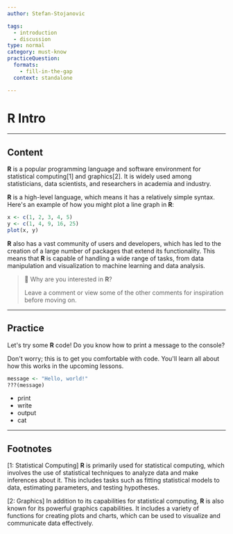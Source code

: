 ```yaml
---
author: Stefan-Stojanovic

tags:
  - introduction
  - discussion
type: normal
category: must-know
practiceQuestion:
  formats:
    - fill-in-the-gap
  context: standalone

---
```


# R Intro

---

## Content

**R** is a popular programming language and software environment for statistical computing[1] and graphics[2]. It is widely used among statisticians, data scientists, and researchers in academia and industry.

**R** is a high-level language, which means it has a relatively simple syntax. Here's an example of how you might plot a line graph in **R**:

```r
x <- c(1, 2, 3, 4, 5)
y <- c(1, 4, 9, 16, 25)
plot(x, y)
```

**R** also has a vast community of users and developers, which has led to the creation of a large number of packages that extend its functionality. This means that **R** is capable of handling a wide range of tasks, from data manipulation and visualization to machine learning and data analysis.

> 💬 Why are you interested in **R**?
> 
> Leave a comment or view some of the other comments for inspiration before moving on.

---
## Practice

Let's try some **R** code! Do you know how to print a message to the console?

Don't worry; this is to get you comfortable with code.
You'll learn all about how this works in the upcoming lessons.

```r
message <- "Hello, world!"
???(message)
```

- print
- write
- output
- cat

---
## Footnotes


[1: Statistical Computing]
**R** is primarily used for statistical computing, which involves the use of statistical techniques to analyze data and make inferences about it. This includes tasks such as fitting statistical models to data, estimating parameters, and testing hypotheses.

[2: Graphics]
In addition to its capabilities for statistical computing, **R** is also known for its powerful graphics capabilities. It includes a variety of functions for creating plots and charts, which can be used to visualize and communicate data effectively.